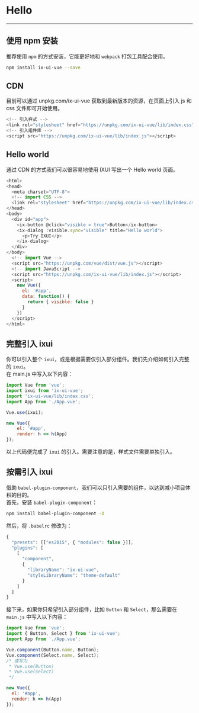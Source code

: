 # Hello
----
## 使用 npm 安装
推荐使用 `npm` 的方式安装，它能更好地和 `webpack` 打包工具配合使用。

```bash
npm install ix-ui-vue --save
```

## CDN
目前可以通过 unpkg.com/ix-ui-vue 获取到最新版本的资源，在页面上引入 js 和 css 文件即可开始使用。
```javascript
<!-- 引入样式 -->
<link rel="stylesheet" href="https://unpkg.com/ix-ui-vue/lib/index.css">
<!-- 引入组件库 -->
<script src="https://unpkg.com/ix-ui-vue/lib/index.js"></script>
```

## Hello world
通过 CDN 的方式我们可以很容易地使用 IXUI 写出一个 Hello world 页面。
```javascript
<html>
<head>
  <meta charset="UTF-8">
  <!-- import CSS -->
  <link rel="stylesheet" href="https://unpkg.com/ix-ui-vue/lib/index.css">
</head>
<body>
  <div id="app">
    <ix-button @click="visible = true">Button</ix-button>
    <ix-dialog :visible.sync="visible" title="Hello world">
      <p>Try IXUI</p>
    </ix-dialog>
  </div>
</body>
  <!-- import Vue -->
  <script src="https://unpkg.com/vue/dist/vue.js"></script>
  <!-- import JavaScript -->
  <script src="https://unpkg.com/ix-ui-vue/lib/index.js"></script>
  <script>
    new Vue({
      el: '#app',
      data: function() {
        return { visible: false }
      }
    })
  </script>
</html>
```

## 完整引入 ixui
你可以引入整个 `ixui`，或是根据需要仅引入部分组件。我们先介绍如何引入完整的 `ixui`。<br>
在 main.js 中写入以下内容：
```javascript
import Vue from 'vue';
import ixui from 'ix-ui-vue';
import 'ix-ui-vue/lib/index.css';
import App from './App.vue';

Vue.use(ixui);

new Vue({
    el: '#app',
    render: h => h(App)
});
```
以上代码便完成了 `ixui` 的引入。需要注意的是，样式文件需要单独引入。

## 按需引入 ixui
借助 `babel-plugin-component`，我们可以只引入需要的组件，以达到减小项目体积的目的。<br>
首先，安装 `babel-plugin-component`：
```bash
npm install babel-plugin-component -D
```
然后，将 `.babelrc` 修改为：
```javascript
{
  "presets": [["es2015", { "modules": false }]],
  "plugins": [
    [
      "component",
      {
        "libraryName": "ix-ui-vue",
        "styleLibraryName": "theme-default"
      }
    ]
  ]
}
```
接下来，如果你只希望引入部分组件，比如 `Button` 和 `Select`，那么需要在 `main.js` 中写入以下内容：
```javascript
import Vue from 'vue';
import { Button, Select } from 'ix-ui-vue';
import App from './App.vue';

Vue.component(Button.name, Button);
Vue.component(Select.name, Select);
/* 或写为
 * Vue.use(Button)
 * Vue.use(Select)
 */

new Vue({
  el: '#app',
  render: h => h(App)
});
```
